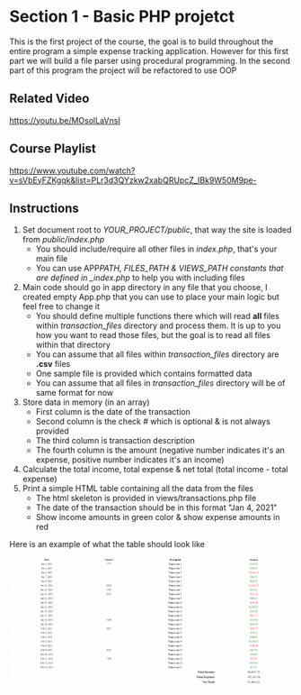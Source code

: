 # Section 1 - Basic PHP projetct

This is the first project of the course, the goal is to build throughout the entire program a simple expense tracking application. However for this first part we will build a file parser using procedural programming. In the second part of this program the project will be refactored to use OOP

## Related Video

https://youtu.be/MOsolLaVnsI

## Course Playlist

https://www.youtube.com/watch?v=sVbEyFZKgqk&list=PLr3d3QYzkw2xabQRUpcZ_IBk9W50M9pe-

## Instructions

1. Set document root to _YOUR_PROJECT/public_, that way the site is loaded from _public/index.php_
   - You should include/require all other files in _index.php_, that's your main file
   - You can use APP*PATH, FILES_PATH & VIEWS_PATH constants that are defined in \_index.php* to help you with including files
2. Main code should go in app directory in any file that you choose, I created empty App.php that you can use to place your main logic but feel free to change it
   - You should define multiple functions there which will read **all** files within _transaction_files_ directory and process them. It is up to you how you want to read those files, but the goal is to read all files within that directory
   - You can assume that all files within _transaction_files_ directory are **.csv** files
   - One sample file is provided which contains formatted data
   - You can assume that all files in _transaction_files_ directory will be of same format for now
3. Store data in memory (in an array)
   - First column is the date of the transaction
   - Second column is the check # which is optional & is not always provided
   - The third column is transaction description
   - The fourth column is the amount (negative number indicates it's an expense, positive number indicates it's an income)
4. Calculate the total income, total expense & net total (total income - total expense)
5. Print a simple HTML table containing all the data from the files
   - The html skeleton is provided in views/transactions.php file
   - The date of the transaction should be in this format "Jan 4, 2021"
   - Show income amounts in green color & show expense amounts in red

Here is an example of what the table should look like

![Sample Output](result.png)
